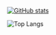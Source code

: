[![GitHub stats](https://github-readme-stats.vercel.app/api?username=Peppen)](https://github.com/Peppen/github-readme-stats&theme=tokyonight)

![Top Langs](https://github-readme-stats.vercel.app/api/top-langs/?username=Peppen&theme=tokyonight)
